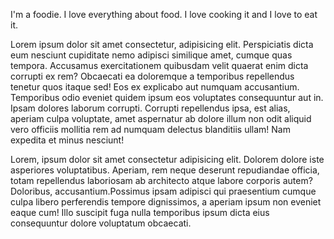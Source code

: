 <!-- 
template: article.html
title: My Second Blog
appendToTarget: true
category: italian food
callback: article
-->
I'm a foodie. I love everything about food. I love cooking it and I love to eat it.
<!-- end -->
Lorem ipsum dolor sit amet consectetur, adipisicing elit. Perspiciatis dicta eum nesciunt cupiditate nemo adipisci similique amet, cumque quas tempora. Accusamus exercitationem quibusdam velit quaerat enim dicta corrupti ex rem?
Obcaecati ea doloremque a temporibus repellendus tenetur quos itaque sed! Eos ex explicabo aut numquam accusantium. Temporibus odio eveniet quidem ipsum eos voluptates consequuntur aut in. Ipsam dolores laborum corrupti.
Corrupti repellendus ipsa, est alias, aperiam culpa voluptate, amet aspernatur ab dolore illum non odit aliquid vero officiis mollitia rem ad numquam delectus blanditiis ullam! Nam expedita et minus nesciunt!

Lorem, ipsum dolor sit amet consectetur adipisicing elit. Dolorem dolore iste asperiores voluptatibus. Aperiam, rem neque deserunt repudiandae officia, totam repellendus laboriosam ab architecto atque labore corporis autem? Doloribus, accusantium.Possimus ipsam adipisci qui praesentium cumque culpa libero perferendis tempore dignissimos, a aperiam ipsum non eveniet eaque cum! Illo suscipit fuga nulla temporibus ipsum dicta eius consequuntur dolore voluptatum obcaecati.
